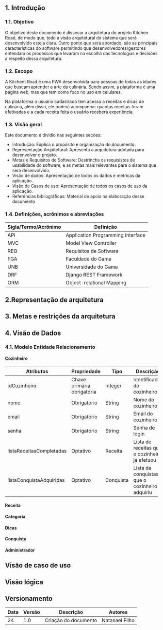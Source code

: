## 1. Introdução

### 1.1. Objetivo

O objetivo deste documento é dissecar a arquitetura do projeto Kitchen Road, de modo que, todo a visão arquitetural do sistema que será desenvolvido esteja clara.
Outro ponto que será abordado, são as principais características do software permitindo que desenvolvedores/gestores entendam os processos que levaram na escolha das tecnologias e decisões a respeito dessa arquitetura.

### 1.2. Escopo

A Kitchent Road é uma PWA desenvolvida para pessoas de todas as idades que buscam aprender a arte da culinária. Sendo assim, a plataforma é uma página web, mas que tem como foco no uso em celulares.

Na plataforma o usuário cadastrado tem acesso a receitas e dicas de culinária, além disso, ele poderá acompanhar quantas receitas foram efetivadas e a cada receita feita o usuário receberá experiência.

### 1.3. Visão geral

Este documento é dividio nas seguintes seções:

- Introdução: Explica o propósito e organização do documento.
- Representação Arquitetural: Apresenta a arquitetura adotada para desenvolver o projeto.
- Metas e Requisitos de Software: Destrincha os requisistos de usabilidade do software, e as metas mais relevantes para o sistema que será desenvolvido.
- Visão de dados: Apresentação de todos os dados e métricas da aplicação.
- Visão de Casos de uso: Apresentação de todos os casos de uso da aplicação.
- Referências bibliográficas: Material de apoio na elaboração desse documento

### 1.4. Definições, acrônimos e abreviações

|**Sigla/Termo/Acrônimo**|**Definição**|
|--|--|
|API|Application Programming Interface|
|MVC|Model View Controller|
|REQ|Requisitos de Software|
|FGA|Faculdade do Gama|
|UNB|Universidade do Gama|
|DRF|Django REST Framework|
|ORM|Object-relational Mapping|

## 2.Representação de arquitetura

## 3. Metas e restrições da arquitetura

## 4. Visão de Dados

### 4.1. Modelo Entidade Relacionamento

#### Cozinheiro

| Atributos                | Propriedade                | Tipo      | Descrição                                     |
|--------------------------|----------------------------|-----------|-----------------------------------------------|
| idCozinheiro             | Chave primária obrigatória | Integer   | Identificador do cozinheiro                   |
| nome                     | Obrigatório                | String    | Nome do cozinheiro                            |
| email                    | Obrigatório                | String    | Email do cozinheiro                           |
| senha                    | Obrigatório                | String    | Senha de login                                |
| listaReceitasCompletadas | Optativo                   | Receita   | Lista de receitas que o cozinheiro já efetuou |
| listaConquistaAdquiridas | Optativo                   | Conquista | Lista de conquistas que o cozinheiro adquiriu |

#### Receita
#### Categoria
#### Dicas
#### Conquista
#### Administrador

## Visão de caso de uso

## Visão lógica

## Versionamento

|Data|Versão|Descrição|Autores|
|--|--|--|--|
|24|1.0|Criação do documento|Natanael Filho|
